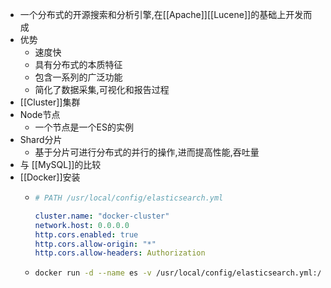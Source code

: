- 一个分布式的开源搜索和分析引擎,在[[Apache]][[Lucene]]的基础上开发而成
- 优势
	- 速度快
	- 具有分布式的本质特征
	- 包含一系列的广泛功能
	- 简化了数据采集,可视化和报告过程
- [[Cluster]]集群
- Node节点
	- 一个节点是一个ES的实例
- Shard分片
	- 基于分片可进行分布式的并行的操作,进而提高性能,吞吐量
- 与 [[MySQL]]的比较
- [[Docker]]安装
	- ```yml
	  # PATH /usr/local/config/elasticsearch.yml
	  
	  cluster.name: "docker-cluster"
	  network.host: 0.0.0.0
	  http.cors.enabled: true
	  http.cors.allow-origin: "*"
	  http.cors.allow-headers: Authorization
	  ```
	- ```bash
	  docker run -d --name es -v /usr/local/config/elasticsearch.yml:/usr/share/elasticsearch/config/elasticsearch.yml -p 9200:9200 -p 9300:9300 --privileged=true -e ES_JAVA_OPTS="-Xms256m -Xmx256m" -e "discovery.type=single-node" registry.cn-hangzhou.aliyuncs.com/elasticsearch/elasticsearch:7.2.1
	  ```